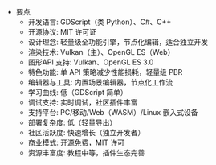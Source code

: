 * 要点
    * ​​开发语言​​: GDScript（类 Python）、C#、C++
    * ​​开源协议: MIT 许可证
    * ​​设计理念​​: 轻量级全功能引擎，节点化编辑，适合独立开发 
    * ​​渲染技术​​: Vulkan（主）、OpenGL ES（Web）
    * ​​图形API 支持: Vulkan、OpenGL ES 3.0
    * ​​​​特色功能: 单 API 策略减少性能损耗，轻量级 PBR 
    * ​编辑器与工具​: 内置场景编辑器，节点化工作流	
    * ​​学习曲线​​: 低（GDScript 简单）
    * ​​调试支持​: 实时调试，社区插件丰富 
    * ​​支持平台​​: PC/移动/Web（WASM）/Linux 嵌入式设备		
    * ​​部署复杂度​: 低（轻量导出）
    * ​​社区活跃度​​: 快速增长（独立开发者）		
    * ​​商业模式​​: ​开源免费，MIT 许可	
    * ​​资源丰富度​: 教程中等，插件生态完善 
​
​​
